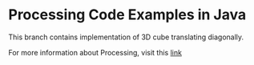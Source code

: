 # Processing Code Examples in Java #

This branch contains implementation of 3D cube translating diagonally.

For more information about Processing, visit this [link](https://processing.org/)
